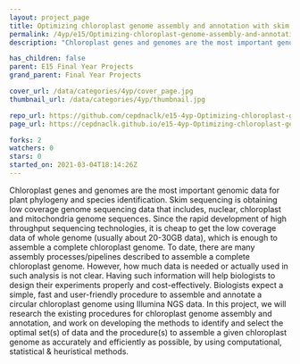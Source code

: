 ```yaml
---
layout: project_page
title: Optimizing chloroplast genome assembly and annotation with skim sequencing data
permalink: /4yp/e15/Optimizing-chloroplast-genome-assembly-and-annotation-with-skim-sequencing-data
description: "Chloroplast genes and genomes are the most important genomic data for plant phylogeny and species identification. Skim sequencing is obtaining low coverage genome sequencing data that includes, nuclear, chloroplast and mitochondria genome sequences. Since the rapid development of high throughput sequencing technologies, it is cheap to get the low coverage data of whole genome (usually about 20-30GB data), which is enough to assemble a complete chloroplast genome. To date, there are many assembly processes/pipelines described to assemble a complete chloroplast genome. However, how much data is needed or actually used in such analysis is not clear. Having such information will help biologists to design their experiments properly and cost-effectively. Biologists expect a simple, fast and user-friendly procedure to assemble and annotate a circular chloroplast genome using Illumina NGS data.   In this project, we will research the existing procedures for chloroplast genome assembly and annotation, and work on developing the methods to identify and select the optimal set(s) of data and the procedure(s) to assemble a given chloroplast genome as accurately and efficiently as possible, by using computational, statistical & heuristical methods. "

has_children: false
parent: E15 Final Year Projects
grand_parent: Final Year Projects

cover_url: /data/categories/4yp/cover_page.jpg
thumbnail_url: /data/categories/4yp/thumbnail.jpg

repo_url: https://github.com/cepdnaclk/e15-4yp-Optimizing-chloroplast-genome-assembly-and-annotation-with-skim-sequencing-data
page_url: https://cepdnaclk.github.io/e15-4yp-Optimizing-chloroplast-genome-assembly-and-annotation-with-skim-sequencing-data

forks: 2
watchers: 0
stars: 0
started_on: 2021-03-04T18:14:26Z
---
```

Chloroplast genes and genomes are the most important genomic data for plant phylogeny and species identification. Skim sequencing is obtaining low coverage genome sequencing data that includes, nuclear, chloroplast and mitochondria genome sequences. Since the rapid development of high throughput sequencing technologies, it is cheap to get the low coverage data of whole genome (usually about 20-30GB data), which is enough to assemble a complete chloroplast genome. To date, there are many assembly processes/pipelines described to assemble a complete chloroplast genome. However, how much data is needed or actually used in such analysis is not clear. Having such information will help biologists to design their experiments properly and cost-effectively. Biologists expect a simple, fast and user-friendly procedure to assemble and annotate a circular chloroplast genome using Illumina NGS data.   In this project, we will research the existing procedures for chloroplast genome assembly and annotation, and work on developing the methods to identify and select the optimal set(s) of data and the procedure(s) to assemble a given chloroplast genome as accurately and efficiently as possible, by using computational, statistical & heuristical methods. 

